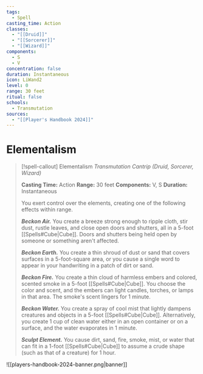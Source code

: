 ```yaml
---
tags:
  - Spell
casting_time: Action
classes:
  - "[[Druid]]"
  - "[[Sorcerer]]"
  - "[[Wizard]]"
components:
  - S
  - V
concentration: false
duration: Instantaneous
icon: LiWand2
level: 0
range: 30 feet
ritual: false
schools:
  - Transmutation
sources:
  - "[[Player's Handbook 2024]]"
---
```


# Elementalism

>[!spell-callout] Elementalism
>_Transmutation Cantrip (Druid, Sorcerer, Wizard)_
>
>**Casting Time:** Action
>**Range:** 30 feet
>**Components:** V, S
>**Duration:** Instantaneous
>
>You exert control over the elements, creating one of the following effects within range.
>
>**_Beckon Air._** You create a breeze strong enough to ripple cloth, stir dust, rustle leaves, and close open doors and shutters, all in a 5-foot [[Spells#Cube\|Cube]]. Doors and shutters being held open by someone or something aren't affected.
>
>**_Beckon Earth._** You create a thin shroud of dust or sand that covers surfaces in a 5-foot-square area, or you cause a single word to appear in your handwriting in a patch of dirt or sand.
>
>**_Beckon Fire._** You create a thin cloud of harmless embers and colored, scented smoke in a 5-foot [[Spells#Cube\|Cube]]. You choose the color and scent, and the embers can light candles, torches, or lamps in that area. The smoke's scent lingers for 1 minute.
>
>**_Beckon Water._** You create a spray of cool mist that lightly dampens creatures and objects in a 5-foot [[Spells#Cube\|Cube]]. Alternatively, you create 1 cup of clean water either in an open container or on a surface, and the water evaporates in 1 minute.
>
>**_Sculpt Element._** You cause dirt, sand, fire, smoke, mist, or water that can fit in a 1-foot [[Spells#Cube\|Cube]] to assume a crude shape (such as that of a creature) for 1 hour.


![[players-handbook-2024-banner.png|banner]]

